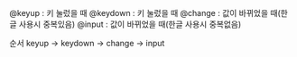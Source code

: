 @keyup : 키 눌렀을 때
@keydown : 키 눌렀을 때
@change : 값이 바뀌었을 때(한글 사용시 중복있음)
@input : 값이 바뀌었을 때(한글 사용시 중복없음)

순서
keyup -> keydown -> change -> input
